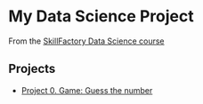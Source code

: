 # My Data Science Project 
From the [SkillFactory Data Science course](https://skillfactory.ru/data-scientist)

## Projects
* [Project 0. Game: Guess the number](https://github.com/13Sanch/guess_the_number_game/tree/main)